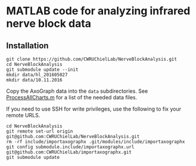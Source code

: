 # MATLAB code for analyzing infrared nerve block data

## Installation

```
git clone https://github.com/CWRUChielLab/NerveBlockAnalysis.git
cd NerveBlockAnalysis
git submodule update --init
mkdir data/hl_201605027
mkdir data/10.11.2016
```

Copy the AxoGraph data into the `data` subdirectories. See [ProcessAllCharts.m](ProcessAllCharts.m) for a list of the needed data files.

If you need to use SSH for write privileges, use the following to fix your remote URLS.
```
cd NerveBlockAnalysis
git remote set-url origin git@github.com:CWRUChielLab/NerveBlockAnalysis.git
rm -rf include/importaxographx .git/modules/include/importaxographx
git config submodule.include/importaxographx.url git@github.com:CWRUChielLab/importaxographx.git
git submodule update
```
